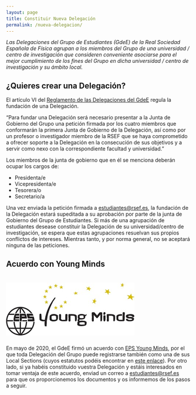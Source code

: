 ```yaml
---
layout: page
title: Constituir Nueva Delegación
permalink: /nueva-delegacion/
---
```


_Las Delegaciones del Grupo de Estudiantes (GdeE) de la Real Sociedad Española de Física agrupan a los miembros del Grupo de una universidad / centro de investigación que consideren conveniente asociarse para el mejor cumplimiento de los fines del Grupo en dicha universidad / centro de investigación y su ámbito local._

## ¿Quieres crear una Delegación?

El artículo VI del <a href="https://drive.google.com/file/d/13SR3dI1NLcbd9UsrFmm3sukIKfZnV3K1/view">Reglamento de las Delegaciones del GdeE</a> regula la fundación de una Delegación.

“Para fundar una Delegación será necesario presentar a la Junta de Gobierno del Grupo una petición firmada por los cuatro miembros que conformarán la primera Junta de Gobierno de la Delegación, así como por un profesor o investigador miembro de la RSEF que se haya comprometido a ofrecer soporte a la Delegación en la consecución de sus objetivos y a servir como nexo con la correspondiente facultad y universidad.”

Los miembros de la junta de gobierno que en él se menciona deberán ocupar los cargos de:

- Presidenta/e
- Vicepresidenta/e
- Tesorera/o
- Secretario/a

Una vez enviada la petición firmada a <a href="mailto:estudiantes@rsef.es">estudiantes@rsef.es</a>, la fundación de la Delegación estará supeditada a su aprobación por parte de la junta de Gobierno del Grupo de Estudiantes. Si más de una agrupación de estudiantes desease constituir la Delegación de su universidad/centro de investigación, se espera que estas agrupaciones resuelvan sus propios conflictos de intereses. Mientras tanto, y por norma general, no se aceptará ninguna de las peticiones.

## Acuerdo con Young Minds


 <div class="row">
   <div class="col l4 offset-l4 s8 offset-s2">
	    <h1>
	       <img id="index-top-logo" src="/img/dulogos/YMlogo.jpg" alt="Logo EPS YM">
	    </h1>
   </div>
 </div>


En mayo de 2020, el GdeE firmó un acuerdo con <a href="https://www.epsyoungminds.org/">EPS Young Minds</a>, por el que toda Delegación del Grupo puede registrarse también como una de sus Local Sections (cuyos estatutos podéis encontrar en <a href="http://www.epsyoungminds.org/wp-content/uploads/2014/04/Sample-Bylaw-for-EPS-Young-Minds-Local-Sections.pdf">este enlace</a>). Por otro lado, si ya habéis constituido vuestra Delegación y estáis interesados en tomar ventaja de este acuerdo, enviad un correo a estudiantes@rsef.es para que os proporcionemos los documentos y os informemos de los pasos a seguir.
